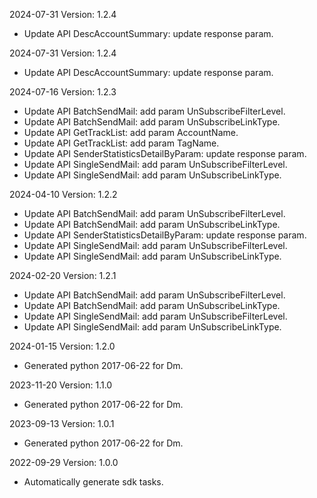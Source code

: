 2024-07-31 Version: 1.2.4
- Update API DescAccountSummary: update response param.


2024-07-31 Version: 1.2.4
- Update API DescAccountSummary: update response param.


2024-07-16 Version: 1.2.3
- Update API BatchSendMail: add param UnSubscribeFilterLevel.
- Update API BatchSendMail: add param UnSubscribeLinkType.
- Update API GetTrackList: add param AccountName.
- Update API GetTrackList: add param TagName.
- Update API SenderStatisticsDetailByParam: update response param.
- Update API SingleSendMail: add param UnSubscribeFilterLevel.
- Update API SingleSendMail: add param UnSubscribeLinkType.


2024-04-10 Version: 1.2.2
- Update API BatchSendMail: add param UnSubscribeFilterLevel.
- Update API BatchSendMail: add param UnSubscribeLinkType.
- Update API SenderStatisticsDetailByParam: update response param.
- Update API SingleSendMail: add param UnSubscribeFilterLevel.
- Update API SingleSendMail: add param UnSubscribeLinkType.


2024-02-20 Version: 1.2.1
- Update API BatchSendMail: add param UnSubscribeFilterLevel.
- Update API BatchSendMail: add param UnSubscribeLinkType.
- Update API SingleSendMail: add param UnSubscribeFilterLevel.
- Update API SingleSendMail: add param UnSubscribeLinkType.


2024-01-15 Version: 1.2.0
- Generated python 2017-06-22 for Dm.

2023-11-20 Version: 1.1.0
- Generated python 2017-06-22 for Dm.

2023-09-13 Version: 1.0.1
- Generated python 2017-06-22 for Dm.

2022-09-29 Version: 1.0.0
- Automatically generate sdk tasks.

